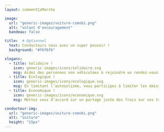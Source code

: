 ```yaml
---
layout: commentÇaMarche

image:
  url: "generic-images/voiture-comobi.png"
  alt: "volant d'encouragement"
  bandeau: false

title:  # Optionnel
  text: Conducteurs vous avez un super pouvoir !
  background: "#f6f6f6"

slogans:
  - title: Solidaire !
    icon: generic-images/icons/solidaire.svg
    msg: Aidez des personnes non véhiculées à rejoindre un rendez-vous médical, un entretien, ou leur travail. Faites des rencontres.
  - title: Ecologique !
    icon: generic-images/icons/ecologique.svg
    msg: En limitant l’autosolisme, vous participez à limiter les émissions de CO2 et la pollution atmosphérique
  - title: Economique !
    icon: generic-images/icons/economique.svg
    msg: Mettez vous d’accord sur un partage juste des frais sur vos trajets.

conducteur-img:
  url: "generic-images/voiture-comobi.png"
  alt: "voiture"
  height: "15px"
---
```

